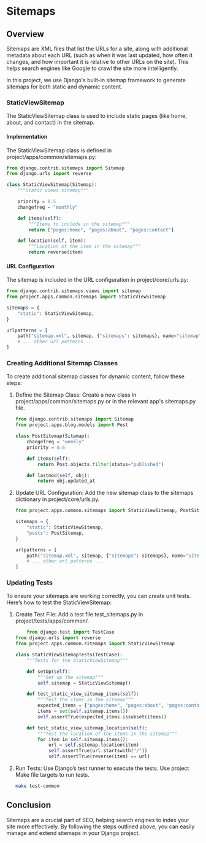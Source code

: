 # Sitemaps

## Overview

Sitemaps are XML files that list the URLs for a site, along with additional metadata about each URL (such as when it was last updated, how often it changes, and how important it is relative to other URLs on the site). This helps search engines like Google to crawl the site more intelligently.

In this project, we use Django's built-in sitemap framework to generate sitemaps for both static and dynamic content.

### StaticViewSitemap

The StaticViewSitemap class is used to include static pages (like home, about, and contact) in the sitemap.

#### Implementation

The StaticViewSitemap class is defined in project/apps/common/sitemaps.py:

``` py title="sitemaps.py"
from django.contrib.sitemaps import Sitemap
from django.urls import reverse

class StaticViewSitemap(Sitemap):
    """Static views sitemap"""

    priority = 0.5
    changefreq = "monthly"

    def items(self):
        """Items to include in the sitemap"""
        return ["pages:home", "pages:about", "pages:contact"]

    def location(self, item):
        """Location of the item in the sitemap"""
        return reverse(item)
```

#### URL Configuration

The sitemap is included in the URL configuration in project/core/urls.py:

``` py title="urls.py"
from django.contrib.sitemaps.views import sitemap
from project.apps.common.sitemaps import StaticViewSitemap

sitemaps = {
    "static": StaticViewSitemap,
}

urlpatterns = [
    path("sitemap.xml", sitemap, {"sitemaps": sitemaps}, name="sitemap"),
    # ... other url patterns ...
]
```

### Creating Additional Sitemap Classes

To create additional sitemap classes for dynamic content, follow these steps:

1. Define the Sitemap Class: Create a new class in project/apps/common/sitemaps.py or in the relevant app's sitemaps.py file.

    ``` py title="sitemaps.py"
    from django.contrib.sitemaps import Sitemap
    from project.apps.blog.models import Post

    class PostSitemap(Sitemap):
        changefreq = "weekly"
        priority = 0.6

        def items(self):
            return Post.objects.filter(status="published")

        def lastmod(self, obj):
            return obj.updated_at
    ```

2. Update URL Configuration: Add the new sitemap class to the sitemaps dictionary in project/core/urls.py.

    ``` py title="urls.py"
    from project.apps.common.sitemaps import StaticViewSitemap, PostSitemap

    sitemaps = {
        "static": StaticViewSitemap,
        "posts": PostSitemap,
    }

    urlpatterns = [
        path("sitemap.xml", sitemap, {"sitemaps": sitemaps}, name="sitemap"),
        # ... other url patterns ...
    ]
    ```
### Updating Tests

To ensure your sitemaps are working correctly, you can create unit tests. Here’s how to test the StaticViewSitemap:

1. Create Test File: Add a test file test_sitemaps.py in project/tests/apps/common/.

    ``` py title="test_sitemaps.py"
        from django.test import TestCase
    from django.urls import reverse
    from project.apps.common.sitemaps import StaticViewSitemap

    class StaticViewSitemapTests(TestCase):
        """Tests for the StaticViewSitemap"""

        def setUp(self):
            """Set up the sitemap"""
            self.sitemap = StaticViewSitemap()

        def test_static_view_sitemap_items(self):
            """Test the items in the sitemap"""
            expected_items = {"pages:home", "pages:about", "pages:contact"}
            items = set(self.sitemap.items())
            self.assertTrue(expected_items.issubset(items))

        def test_static_view_sitemap_location(self):
            """Test the location of the items in the sitemap"""
            for item in self.sitemap.items():
                url = self.sitemap.location(item)
                self.assertTrue(url.startswith("/"))
                self.assertTrue(reverse(item) == url)
    ```

2. Run Tests: Use Django’s test runner to execute the tests.  Use project Make file targets to run tests.

    ``` bash
    make test-common
    ```

## Conclusion

Sitemaps are a crucial part of SEO, helping search engines to index your site more effectively. By following the steps outlined above, you can easily manage and extend sitemaps in your Django project.
